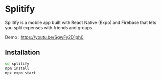 # Splitify

Splitify is a mobile app built with React Native (Expo) and Firebase that lets you split expenses with friends and groups.

Demo : https://youtu.be/SgwFy2D1ph0

## Installation

```bash
cd splitify
npm install
npx expo start
